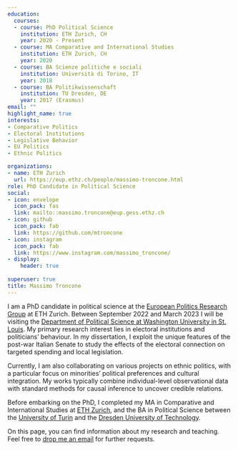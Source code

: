 ```yaml
---
education:
  courses:
  - course: PhD Political Science
    institution: ETH Zurich, CH
    year: 2020 - Present
  - course: MA Comparative and International Studies
    institution: ETH Zurich, CH
    year: 2020
  - course: BA Scienze politiche e sociali
    institution: Università di Torino, IT
    year: 2018
  - course: BA Politikwissenschaft
    institution: TU Dresden, DE
    year: 2017 (Erasmus)
email: ""
highlight_name: true
interests:
- Comparative Politics
- Electoral Institutions
- Legislative Behavior
- EU Politics
- Ethnic Politics

organizations:
- name: ETH Zurich
  url: https://eup.ethz.ch/people/massimo-troncone.html
role: PhD Candidate in Political Science
social:
- icon: envelope
  icon_pack: fas
  link: mailto::massimo.troncone@eup.gess.ethz.ch
- icon: github
  icon_pack: fab
  link: https://github.com/mtroncone
- icon: instagram
  icon_pack: fab
  link: https://www.instagram.com/massimo_troncone/
- display:
    header: true
  
superuser: true
title: Massimo Troncone
---
```


I am a PhD candidate in political science at the [European Politics Research Group](https://eup.ethz.ch/) at ETH Zurich. Between September 2022 and March 2023 I will be visiting the [Department of Political Science at Washington University in St. Louis](https://polisci.wustl.edu/). My primary research interest lies in electoral institutions and politicians’ behaviour. In my dissertation, I exploit the unique features of the post-war Italian Senate to study the effects of the electoral connection on targeted spending and local legislation.

Currently, I am also collaborating on various projects on ethnic politics, with a particular focus on minorities’ political preferences and cultural integration.  My works typically combine individual-level observational data with standard methods for causal inference to uncover credible relations.

Before embarking on the PhD, I completed my MA in Comparative and International Studies at [ETH Zurich](https://macis.gess.ethz.ch/), and the BA in Political Science between the [University of Turin](https://www.didattica-cps.unito.it/do/home.pl/View?doc=corsi_di_studio/SPS_scienze_politiche_sociali/presentazione.html) and the [Dresden University of Technology](https://tu-dresden.de/gsw/phil/powi). 

On this page, you can find information about my research and teaching. Feel free to [drop me an email](mailto::massimo.troncone@eup.gess.ethz.ch) for further requests.